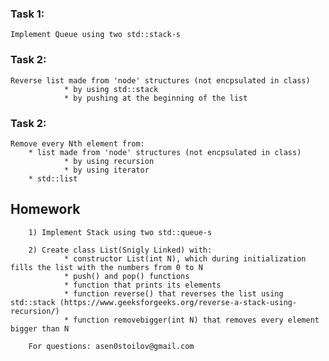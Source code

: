 ### **Task 1:**
    Implement Queue using two std::stack-s 

### **Task 2:**
    Reverse list made from 'node' structures (not encpsulated in class)
                * by using std::stack
                * by pushing at the beginning of the list
### **Task 2:**
    Remove every Nth element from:
        * list made from 'node' structures (not encpsulated in class)
                * by using recursion
                * by using iterator
        * std::list




## Homework
        1) Implement Stack using two std::queue-s

        2) Create class List(Snigly Linked) with:
                * constructor List(int N), which during initialization fills the list with the numbers from 0 to N
                * push() and pop() functions
                * function that prints its elements
                * function reverse() that reverses the list using std::stack (https://www.geeksforgeeks.org/reverse-a-stack-using-recursion/)
                * function removebigger(int N) that removes every element bigger than N

        For questions: asen0stoilov@gmail.com
        
